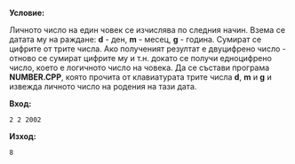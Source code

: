 **Условие:**

Личното число на един човек се изчислява по следния начин. Взема се датата му на раждане: **d** - ден, **m** - месец, **g** - година. Сумират се цифрите от трите числа. Ако полученият резултат е двуцифрено число - отново се сумират цифрите му и т.н. докато се получи едноцифрено число, което е логичното число на човека. Да се състави програма **NUMBER.CPP**, която прочита от клавиатурата трите числа **d**, **m** и **g** и извежда личното число на родения на тази дата.

**Вход:**

	2 2 2002

**Изход:**

	8